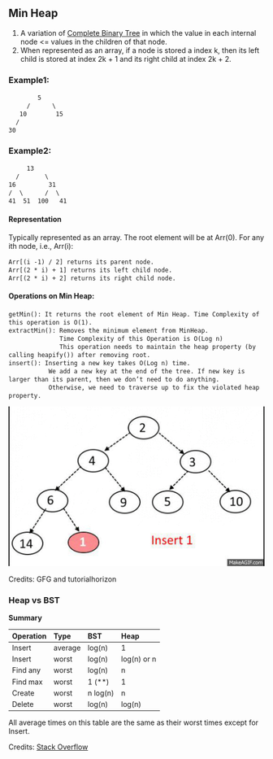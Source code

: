 ## Min Heap

1. A variation of [Complete Binary Tree](../tree/TypesOfBinaryTrees.MD) in which the value in each internal node <= values in the children of that node.
2. When represented as an array, if a node is stored a index k, then its left child is stored at index 2k + 1 and its right child at index 2k + 2.

### Example1:

            5             
         /      \         
       10        15       
      /                   
    30                    

### Example2:

         13
      /       \  
    16         31 
    /  \      /  \
    41  51  100   41

#### Representation

Typically represented as an array. The root element will be at Arr(0). For any ith node, i.e., Arr(i):


    Arr[(i -1) / 2] returns its parent node.
    Arr[(2 * i) + 1] returns its left child node.
    Arr[(2 * i) + 2] returns its right child node.

#### Operations on Min Heap:

    getMin(): It returns the root element of Min Heap. Time Complexity of this operation is O(1).
    extractMin(): Removes the minimum element from MinHeap. 
                  Time Complexity of this Operation is O(Log n)
                  This operation needs to maintain the heap property (by calling heapify()) after removing root.
    insert(): Inserting a new key takes O(Log n) time. 
               We add a new key at the end of the tree. If new key is larger than its parent, then we don’t need to do anything. 
               Otherwise, we need to traverse up to fix the violated heap property.

![Insert To MinHeap](../../../../../resources/Insert-Bubble-Up-Min-Heap.gif)

Credits: GFG and tutorialhorizon


### Heap vs BST

**Summary**

|  Operation  | Type   |  BST  |  Heap  |
|:---|:---|:---|:---|
|Insert   | average |  log(n) |   1|
|Insert  |  worst   |  log(n)  |  log(n) or n|
|Find any | worst    | log(n)   | n|
|Find max  |worst     |1 (**)   | 1|
|Create    |worst     |n log(n) | n|
|Delete    |worst     |log(n)   | log(n)|

All average times on this table are the same as their worst times except for Insert.

Credits: [Stack Overflow](https://stackoverflow.com/questions/6147242/heap-vs-binary-search-tree-bst)

